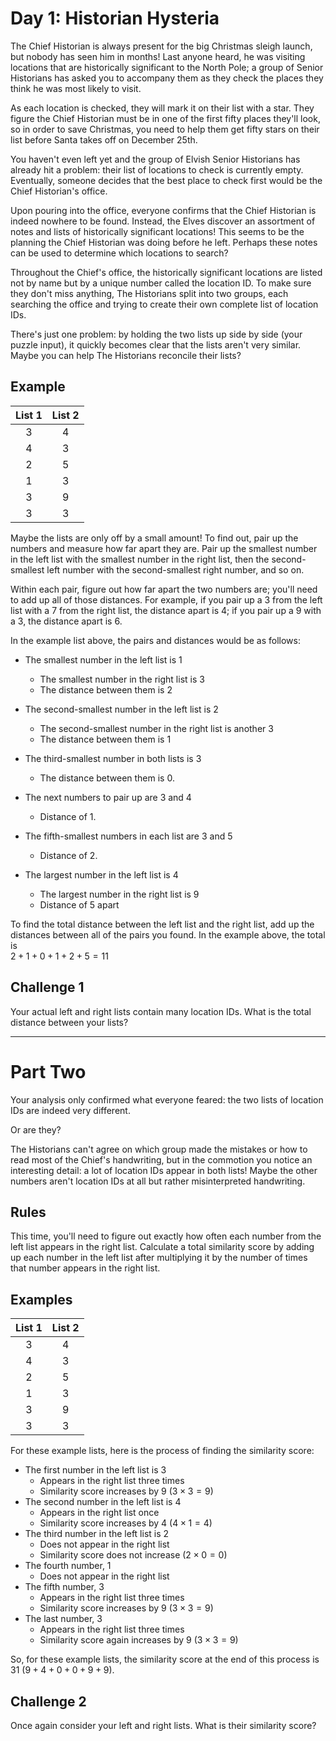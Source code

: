 # Day 1: Historian Hysteria

The Chief Historian is always present for the big Christmas sleigh launch, but nobody has seen him in months! Last anyone heard, he was visiting locations that are historically significant to the North Pole; a group of Senior Historians has asked you to accompany them as they check the places they think he was most likely to visit.

As each location is checked, they will mark it on their list with a star. They figure the Chief Historian must be in one of the first fifty places they'll look, so in order to save Christmas, you need to help them get fifty stars on their list before Santa takes off on December 25th.

You haven't even left yet and the group of Elvish Senior Historians has already hit a problem: their list of locations to check is currently empty. Eventually, someone decides that the best place to check first would be the Chief Historian's office.

Upon pouring into the office, everyone confirms that the Chief Historian is indeed nowhere to be found. Instead, the Elves discover an assortment of notes and lists of historically significant locations! This seems to be the planning the Chief Historian was doing before he left. Perhaps these notes can be used to determine which locations to search?

Throughout the Chief's office, the historically significant locations are listed not by name but by a unique number called the location ID. To make sure they don't miss anything, The Historians split into two groups, each searching the office and trying to create their own complete list of location IDs.

There's just one problem: by holding the two lists up side by side (your puzzle input), it quickly becomes clear that the lists aren't very similar. Maybe you can help The Historians reconcile their lists?

## Example

| List 1 | List 2 |
|:-:|:-:|
| 3 | 4 |
| 4 | 3 |
| 2 | 5 |
| 1 | 3 |
| 3 | 9 |
| 3 | 3 |

Maybe the lists are only off by a small amount! To find out, pair up the numbers and measure how far apart they are. Pair up the smallest number in the left list with the smallest number in the right list, then the second-smallest left number with the second-smallest right number, and so on.

Within each pair, figure out how far apart the two numbers are; you'll need to add up all of those distances. For example, if you pair up a 3 from the left list with a 7 from the right list, the distance apart is 4; if you pair up a 9 with a 3, the distance apart is 6.

In the example list above, the pairs and distances would be as follows:

- The smallest number in the left list is 1
    - The smallest number in the right list is 3
    - The distance between them is 2

- The second-smallest number in the left list is 2
    - The second-smallest number in the right list is another 3
    - The distance between them is 1
    
- The third-smallest number in both lists is 3
    - The distance between them is 0.

- The next numbers to pair up are 3 and 4
    - Distance of 1.

- The fifth-smallest numbers in each list are 3 and 5
    - Distance of 2.

- The largest number in the left list is 4
    - The largest number in the right list is 9
    - Distance of 5 apart

To find the total distance between the left list and the right list, add up the distances between all of the pairs you found. In the example above, the total is  
$2 + 1 + 0 + 1 + 2 + 5 = 11$

## Challenge 1

Your actual left and right lists contain many location IDs. What is the total distance between your lists?

<hr>

# Part Two

Your analysis only confirmed what everyone feared: the two lists of location IDs are indeed very different.

Or are they?

The Historians can't agree on which group made the mistakes or how to read most of the Chief's handwriting, but in the commotion you notice an interesting detail: a lot of location IDs appear in both lists! Maybe the other numbers aren't location IDs at all but rather misinterpreted handwriting.

## Rules

This time, you'll need to figure out exactly how often each number from the left list appears in the right list. Calculate a total similarity score by adding up each number in the left list after multiplying it by the number of times that number appears in the right list.

## Examples

| List 1 | List 2 |
|:-:|:-:|
| 3 | 4 |
| 4 | 3 |
| 2 | 5 |
| 1 | 3 |
| 3 | 9 |
| 3 | 3 |

For these example lists, here is the process of finding the similarity score:

- The first number in the left list is 3
    - Appears in the right list three times
    - Similarity score increases by 9 $(3 \times 3 = 9)$
- The second number in the left list is 4
    - Appears in the right list once
    - Similarity score increases by 4 $(4 \times 1 = 4)$
- The third number in the left list is 2
    - Does not appear in the right list
    - Similarity score does not increase $(2 \times 0 = 0)$
- The fourth number, 1
    - Does not appear in the right list
- The fifth number, 3
    - Appears in the right list three times
    - Similarity score increases by 9 $(3 \times 3 = 9)$
- The last number, 3
    - Appears in the right list three times
    - Similarity score again increases by 9 $(3 \times 3 = 9)$

So, for these example lists, the similarity score at the end of this process is 31 $(9 + 4 + 0 + 0 + 9 + 9)$.

## Challenge 2

Once again consider your left and right lists. What is their similarity score?